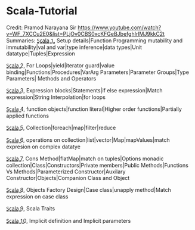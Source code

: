 # Scala-Tutorial
Credit: Pramod Narayana Sir
https://www.youtube.com/watch?v=WF_7XCCu2E0&list=PLjOv0CBS0xcKFGeBJbefghIrlMJ9kkC2t
Summaries:
S̳c̳a̳l̳a̳ ̳1̳, Setup details|Function Programming mutability and immutability|val and var|type inference|data types|Unit datatype|Tuples|Expression

S̳c̳a̳l̳a̳ ̳2, For Loops|yield|iterator guard|value binding|Functions|Procedures|VarArg Parameters|Parameter Groups|Type Parameters| Methods and Operators

S̳c̳a̳l̳a̳ ̳3, Expression blocks|Statements|if else expression|Match expression|String Interpolation|for loops

S̳c̳a̳l̳a̳ ̳4, function objects|function literal|Higher order functions|Partially applied functions

S̳c̳a̳l̳a̳ ̳5, Collection|foreach|map|filter|reduce

S̳c̳a̳l̳a̳ ̳6, operations on collection|list|vector|Map|mapValues|match expresion on complex datatye

S̳c̳a̳l̳a̳ ̳7, Cons Method|flatMap|match on tuples|Options monadic collection|Class|Constructors|Private members|Public Methods|Functions Vs Methods|Parameterized Constructor|Auxilary Constructor|Objects|Companion Class and Object

S̳c̳a̳l̳a̳ ̳8, Objects Factory Design|Case class|unapply method|Match expression on case class

S̳c̳a̳l̳a̳ ̳9, Scala Traits

S̳c̳a̳l̳a̳ ̳1̳0, Implicit definition and Implicit parameters
